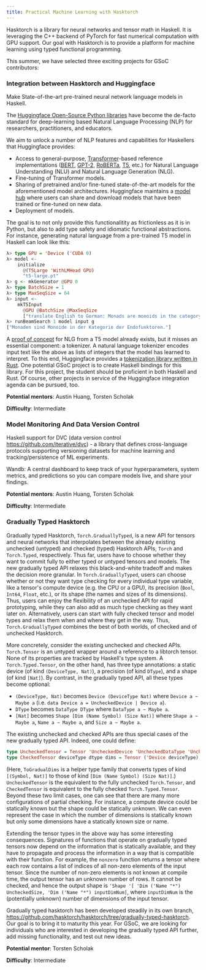 ```yaml
---
title: Practical Machine Learning with Hasktorch
---
```


Hasktorch is a library for neural networks and tensor math in Haskell. It is leveraging the C++ backend of PyTorch for fast numerical computation with GPU support. Our goal with Hasktorch is to provide a platform for machine learning using typed functional programming.

This summer, we have selected three exciting projects for GSoC contributors:

### Integration between Hasktorch and Huggingface

Make State-of-the-art pre-trained neural network language models in Haskell.

The [Huggingface Open-Source Python libraries](https://github.com/huggingface/) have become the de-facto standard for deep-learning based Natural Language Processing (NLP) for researchers, practitioners, and educators.

We aim to unlock a number of NLP features and capabilities for Haskellers that Huggingface provides:

* Access to general-purpose, [Transformer](https://en.wikipedia.org/wiki/Transformer_(machine_learning_model))-based reference implementations ([BERT](https://en.wikipedia.org/wiki/BERT_(language_model)), [GPT-2](https://en.wikipedia.org/wiki/GPT-2), [RoBERTa](https://arxiv.org/abs/1907.11692), [T5](https://arxiv.org/abs/1910.10683), etc.) for Natural Language Understanding (NLU) and Natural Language Generation (NLG).
* Fine-tuning of Transformer models.
* Sharing of pretrained and/or fine-tuned state-of-the-art models for the aforementioned model architectures. Huggingface maintains a [model hub](https://huggingface.co/models) where users can share and download models that have been trained or fine-tuned on new data.
* Deployment of models.

The goal is to not only provide this functionalitity as frictionless as it is in Python, but also to add type safety and idiomatic functional abstractions. For instance, generating natural language from a pre-trained T5 model in Haskell can look like this:

```Haskell
λ> type GPU = 'Device ('CUDA 0)
λ> model <-
    initialize
      @(T5Large 'WithLMHead GPU)
      "t5-large.pt"
λ> g <- mkGenerator @GPU 0
λ> type BatchSize = 1
λ> type MaxSeqSize = 64
λ> input <-
    mkT5Input
      @GPU @BatchSize @MaxSeqSize
      ["translate English to German: Monads are monoids in the category of endofunctors."]
λ> runBeamSearch 1 model input g
["Monaden sind Monoide in der Kategorie der Endofunktoren."]
```

A [proof of concept](https://twitter.com/tscholak/status/1356772217883869184?s=21) for NLG from a T5 model already exists, but it misses an essential component: a tokenizer. A natural language tokenizer encodes input text like the above as lists of integers that the model has learned to interpret. To this end, Huggingface provides a [tokenization library written in Rust](https://github.com/huggingface/tokenizers). One potential GSoC project is to create Haskell bindings for this library. For this project, the student should be proficient in both Haskell and Rust. Of course, other projects in service of the Huggingface integration agenda can be pursued, too.

**Potential mentors**: Austin Huang, Torsten Scholak

**Difficulty**: Intermediate


### Model Monitoring And Data Version Control

Haskell support for DVC (data version control https://github.com/iterative/dvc) - a library that defines cross-language protocols supporting versioning datasets for machine learning and tracking/persistence of ML experiments.

Wandb: A central dashboard to keep track of your hyperparameters, system metrics, and predictions so you can compare models live, and share your findings.

**Potential mentors**: Austin Huang, Torsten Scholak

**Difficulty**: Intermediate


### Gradually Typed Hasktorch

Gradually typed Hasktorch, `Torch.GraduallyTyped`, is a new API for tensors and neural networks that interpolates between the already existing unchecked (untyped) and checked (typed) Hasktorch APIs, `Torch` and `Torch.Typed`, respectively. Thus far, users have to choose whether they want to commit fully to either typed or untyped tensors and models. The new gradually typed API relaxes this black-and-white tradeoff and makes the decision more granular. In `Torch.GraduallyTyped`, users can choose whether or not they want type checking for every individual type variable, like a tensor's compute device (e.g. the CPU or a GPU), its precision (`Bool`, `Int64`, `Float`, etc.), or its shape (the names and sizes of its dimensions). Thus, users can enjoy the flexibility of an unchecked API for rapid prototyping, while they can also add as much type checking as they want later on. Alternatively, users can start with fully checked tensor and model types and relax them when and where they get in the way. Thus, `Torch.GraduallyTyped` combines the best of both worlds, of checked and of unchecked Hasktorch.

More concretely, consider the existing unchecked and checked APIs. `Torch.Tensor` is an untyped wrapper around a reference to a libtorch tensor. None of its properties are tracked by Haskell's type system. A `Torch.Typed.Tensor`, on the other hand, has three type annotations: a static device (of kind `(DeviceType, Nat)`), a precision (of kind `DType`), and a shape (of kind `[Nat]`). By contrast, in the gradually typed API, all these types become optional:

* `(DeviceType, Nat)` becomes `Device (DeviceType Nat)` where `Device a ~ Maybe a` (i.e. `data Device a = UncheckedDevice | Device a`).
* `DType` becomes `DataType DType` where `DataType a ~ Maybe a`.
* `[Nat]` becomes `Shape [Dim (Name Symbol) (Size Nat)]` where `Shape a ~ Maybe a`, `Name a ~ Maybe a`, and `Size a ~ Maybe a`.

The existing unchecked and checked APIs are thus special cases of the new gradually typed API. Indeed, one could define:

```haskell
type UncheckedTensor = Tensor 'UncheckedDevice 'UncheckedDataType 'UncheckedShape
type CheckedTensor deviceType dtype dims = Tensor ('Device deviceType) ('DataType dtype) ('Shape (ToGradualDims dims))
```

(Here, `ToGradualDims` is a helper type family that converts types of kind `[(Symbol, Nat)]` to those of kind `[Dim (Name Symbol) (Size Nat)]`.) `UncheckedTensor` is the equivalent to the fully unchecked `Torch.Tensor`, and `CheckedTensor` is equivalent to the fully checked `Torch.Typed.Tensor`. Beyond these two limit cases, one can see that there are many more configurations of partial checking. For instance, a compute device could be statically known but the shape could be statically unknown. We can even represent the case in which the number of dimensions is statically known but only some dimensions have a statically known size or name.

Extending the tensor types in the above way has some interesting consequences. Signatures of functions that operate on gradually typed tensors now depend on the information that is statically available, and they have to propagate and process the information in a way that is compatible with their function. For example, the `nonzero` function returns a tensor where each row contains a list of indices of all non-zero elements of the input tensor. Since the number of non-zero elements is not known at compile time, the output tensor has an unknown number of rows. It cannot be checked, and hence the output shape is `'Shape '[ 'Dim ('Name "*") UncheckedSize, 'Dim ('Name "*") inputDimNum]`, where `inputDimNum` is the (potentially unknown) number of dimensions of the input tensor.

Gradually typed hasktorch has been developed steadily in its own branch, https://github.com/hasktorch/hasktorch/tree/gradually-typed-hasktorch. Our goal is to bring it to maturity this year. For GSoC, we are looking for individuals who are interested in developing the gradually typed API further, add missing functionality, and test out new ideas.

**Potential mentor**: Torsten Scholak

**Difficulty**: Intermediate
